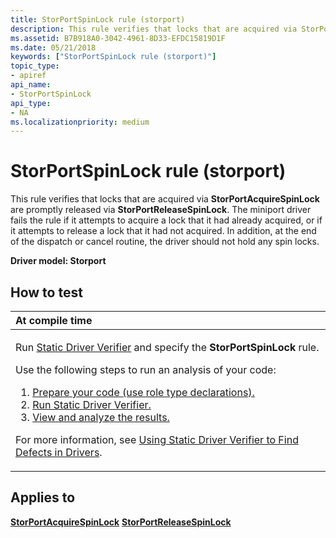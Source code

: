 ```yaml
---
title: StorPortSpinLock rule (storport)
description: This rule verifies that locks that are acquired via StorPortAcquireSpinLock are promptly released via StorPortReleaseSpinLock.
ms.assetid: B7B918A0-3042-4961-8D33-EFDC15819D1F
ms.date: 05/21/2018
keywords: ["StorPortSpinLock rule (storport)"]
topic_type:
- apiref
api_name:
- StorPortSpinLock
api_type:
- NA
ms.localizationpriority: medium
---
```


# StorPortSpinLock rule (storport)


This rule verifies that locks that are acquired via **StorPortAcquireSpinLock** are promptly released via **StorPortReleaseSpinLock**. The miniport driver fails the rule if it attempts to acquire a lock that it had already acquired, or if it attempts to release a lock that it had not acquired. In addition, at the end of the dispatch or cancel routine, the driver should not hold any spin locks.

**Driver model: Storport**

How to test
-----------

<table>
<colgroup>
<col width="100%" />
</colgroup>
<thead>
<tr class="header">
<th align="left">At compile time</th>
</tr>
</thead>
<tbody>
<tr class="odd">
<td align="left"><p>Run <a href="https://docs.microsoft.com/windows-hardware/drivers/devtest/static-driver-verifier" data-raw-source="[Static Driver Verifier](./static-driver-verifier.md)">Static Driver Verifier</a> and specify the <strong>StorPortSpinLock</strong> rule.</p>
Use the following steps to run an analysis of your code:
<ol>
<li><a href="https://docs.microsoft.com/windows-hardware/drivers/devtest/using-static-driver-verifier-to-find-defects-in-drivers#preparing-your-source-code" data-raw-source="[Prepare your code (use role type declarations).](./using-static-driver-verifier-to-find-defects-in-drivers.md#preparing-your-source-code)">Prepare your code (use role type declarations).</a></li>
<li><a href="https://docs.microsoft.com/windows-hardware/drivers/devtest/using-static-driver-verifier-to-find-defects-in-drivers#running-static-driver-verifier" data-raw-source="[Run Static Driver Verifier.](./using-static-driver-verifier-to-find-defects-in-drivers.md#running-static-driver-verifier)">Run Static Driver Verifier.</a></li>
<li><a href="https://docs.microsoft.com/windows-hardware/drivers/devtest/using-static-driver-verifier-to-find-defects-in-drivers#viewing-and-analyzing-the-results" data-raw-source="[View and analyze the results.](./using-static-driver-verifier-to-find-defects-in-drivers.md#viewing-and-analyzing-the-results)">View and analyze the results.</a></li>
</ol>
<p>For more information, see <a href="https://docs.microsoft.com/windows-hardware/drivers/devtest/using-static-driver-verifier-to-find-defects-in-drivers" data-raw-source="[Using Static Driver Verifier to Find Defects in Drivers](./using-static-driver-verifier-to-find-defects-in-drivers.md)">Using Static Driver Verifier to Find Defects in Drivers</a>.</p></td>
</tr>
</tbody>
</table>

Applies to
----------

[**StorPortAcquireSpinLock**](/windows-hardware/drivers/ddi/storport/nf-storport-storportacquirespinlock)
[**StorPortReleaseSpinLock**](/windows-hardware/drivers/ddi/storport/nf-storport-storportreleasespinlock)
 


